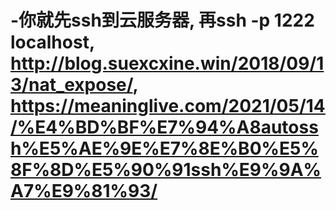 # -你就先ssh到云服务器, 再ssh -p 1222 localhost, http://blog.suexcxine.win/2018/09/13/nat_expose/, https://meaninglive.com/2021/05/14/%E4%BD%BF%E7%94%A8autossh%E5%AE%9E%E7%8E%B0%E5%8F%8D%E5%90%91ssh%E9%9A%A7%E9%81%93/

